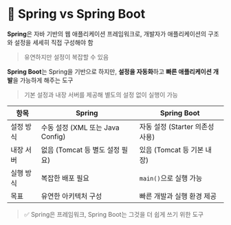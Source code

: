 # 🌱 Spring vs Spring Boot

**Spring**은 자바 기반의 웹 애플리케이션 프레임워크로, 개발자가 애플리케이션의 구조와 설정을 세세히 직접 구성해야 함

> 유연하지만 설정이 복잡할 수 있음

**Spring Boot**는 Spring을 기반으로 하지만, **설정을 자동화**하고 **빠른 애플리케이션 개발**을 가능하게 해주는 도구

> 기본 설정과 내장 서버를 제공해 별도의 설정 없이 실행이 가능

| 항목    | Spring                     | Spring Boot            |
| ----- | -------------------------- | ---------------------- |
| 설정 방식 | 수동 설정 (XML 또는 Java Config) | 자동 설정 (Starter 의존성 사용) |
| 내장 서버 | 없음 (Tomcat 등 별도 설정 필요)     | 있음 (Tomcat 등 기본 내장)    |
| 실행 방식 | 복잡한 배포 필요                  | `main()`으로 실행 가능       |
| 목표    | 유연한 아키텍처 구성                | 빠른 개발과 실행 환경 제공        |

> ✅ Spring은 프레임워크, Spring Boot는 그것을 더 쉽게 쓰기 위한 도구

